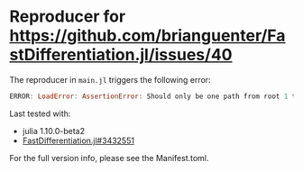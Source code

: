 # Reproducer for https://github.com/brianguenter/FastDifferentiation.jl/issues/40

The reproducer in `main.jl` triggers the following error:

```julia
ERROR: LoadError: AssertionError: Should only be one path from root 1 to variable 6. Instead have 2 children from node 65 on the path
```

Last tested with:

- julia 1.10.0-beta2
- [FastDifferentiation.jl#3432551](https://github.com/brianguenter/FastDifferentiation.jl/commit/34325511369d200d8a21529ab04e5d86586bea2f)

For the full version info, please see the Manifest.toml.

